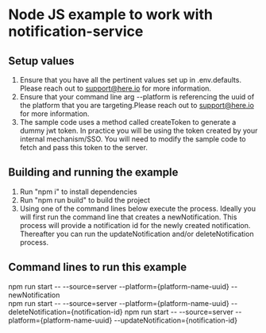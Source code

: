 # Node JS example to work with notification-service

## Setup values

1. Ensure that you have all the pertinent values set up in .env.defaults. Please reach out to <support@here.io> for more information.
2. Ensure that your command line arg --platform is referencing the uuid of the platform that you are targeting.Please reach out to <support@here.io> for more information.
3. The sample code uses a method called createToken to generate a dummy jwt token. In practice you will be using the token created by your internal mechanism/SSO. You will need to modify the sample code to fetch and pass this token to the server.

## Building and running the example

1. Run "npm i" to install dependencies
2. Run "npm run build" to build the project
3. Using one of the command lines below execute the process. Ideally you will first run the command line that creates a newNotification. This process will provide a notification id for the newly created notification. Thereafter you can run the updateNotification and/or deleteNotification process.

## Command lines to run this example

npm run start -- --source=server --platform={platform-name-uuid} --newNotification  
npm run start -- --source=server --platform={platform-name-uuid} --deleteNotification={notification-id}
npm run start -- --source=server --platform={platform-name-uuid} --updateNotification={notification-id}
